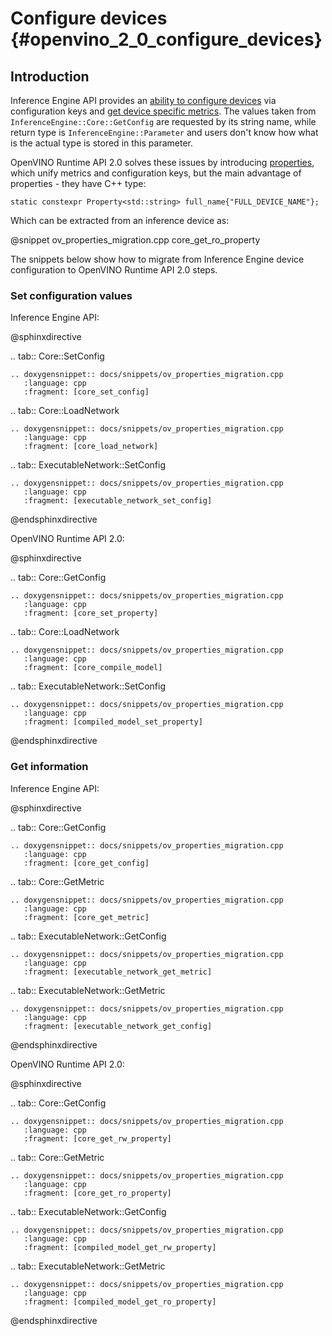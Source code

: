 # Configure devices {#openvino_2_0_configure_devices}

## Introduction

Inference Engine API provides an [ability to configure devices](https://docs.openvino.ai/2021.4/openvino_docs_IE_DG_InferenceEngine_QueryAPI.html) via configuration keys and [get device specific metrics](https://docs.openvino.ai/2021.4/openvino_docs_IE_DG_InferenceEngine_QueryAPI.html#getmetric). The values taken from `InferenceEngine::Core::GetConfig` are requested by its string name, while return type is `InferenceEngine::Parameter` and users don't know how what is the actual type is stored in this parameter.

OpenVINO Runtime API 2.0 solves these issues by introducing [properties](../supported_plugins/config_properties.md), which unify metrics and configuration keys, but the main advantage of properties - they have C++ type:

```
static constexpr Property<std::string> full_name{"FULL_DEVICE_NAME"};
```

Which can be extracted from an inference device as:

@snippet ov_properties_migration.cpp core_get_ro_property

The snippets below show how to migrate from Inference Engine device configuration to OpenVINO Runtime API 2.0 steps.

### Set configuration values

Inference Engine API:

@sphinxdirective

.. tab:: Core::SetConfig

    .. doxygensnippet:: docs/snippets/ov_properties_migration.cpp
       :language: cpp
       :fragment: [core_set_config]

.. tab:: Core::LoadNetwork

    .. doxygensnippet:: docs/snippets/ov_properties_migration.cpp
       :language: cpp
       :fragment: [core_load_network]

.. tab:: ExecutableNetwork::SetConfig

    .. doxygensnippet:: docs/snippets/ov_properties_migration.cpp
       :language: cpp
       :fragment: [executable_network_set_config]

@endsphinxdirective

OpenVINO Runtime API 2.0:

@sphinxdirective

.. tab:: Core::GetConfig

    .. doxygensnippet:: docs/snippets/ov_properties_migration.cpp
       :language: cpp
       :fragment: [core_set_property]

.. tab:: Core::LoadNetwork

    .. doxygensnippet:: docs/snippets/ov_properties_migration.cpp
       :language: cpp
       :fragment: [core_compile_model]

.. tab:: ExecutableNetwork::SetConfig

    .. doxygensnippet:: docs/snippets/ov_properties_migration.cpp
       :language: cpp
       :fragment: [compiled_model_set_property]

@endsphinxdirective

### Get information

Inference Engine API:

@sphinxdirective

.. tab:: Core::GetConfig

    .. doxygensnippet:: docs/snippets/ov_properties_migration.cpp
       :language: cpp
       :fragment: [core_get_config]

.. tab:: Core::GetMetric

    .. doxygensnippet:: docs/snippets/ov_properties_migration.cpp
       :language: cpp
       :fragment: [core_get_metric]

.. tab:: ExecutableNetwork::GetConfig

    .. doxygensnippet:: docs/snippets/ov_properties_migration.cpp
       :language: cpp
       :fragment: [executable_network_get_metric]

.. tab:: ExecutableNetwork::GetMetric

    .. doxygensnippet:: docs/snippets/ov_properties_migration.cpp
       :language: cpp
       :fragment: [executable_network_get_config]

@endsphinxdirective

OpenVINO Runtime API 2.0:

@sphinxdirective

.. tab:: Core::GetConfig

    .. doxygensnippet:: docs/snippets/ov_properties_migration.cpp
       :language: cpp
       :fragment: [core_get_rw_property]

.. tab:: Core::GetMetric

    .. doxygensnippet:: docs/snippets/ov_properties_migration.cpp
       :language: cpp
       :fragment: [core_get_ro_property]

.. tab:: ExecutableNetwork::GetConfig

    .. doxygensnippet:: docs/snippets/ov_properties_migration.cpp
       :language: cpp
       :fragment: [compiled_model_get_rw_property]

.. tab:: ExecutableNetwork::GetMetric

    .. doxygensnippet:: docs/snippets/ov_properties_migration.cpp
       :language: cpp
       :fragment: [compiled_model_get_ro_property]

@endsphinxdirective
